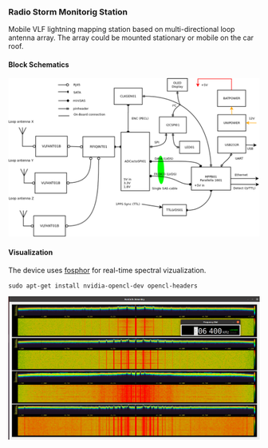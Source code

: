 ### Radio Storm Monitorig Station

Mobile VLF lightning mapping station based on multi-directional loop antenna array.
The array could be mounted stationary or mobile on the car roof.

#### Block Schematics

![Station block schamatics](./DOC/SRC/img/RSMS_receiver.png "Overview of interconnectio of station components")


#### Visualization

The device uses [fosphor](https://osmocom.org/projects/sdr/wiki/fosphor) for real-time spectral vizualization.

    sudo apt-get install nvidia-opencl-dev opencl-headers


![Fosphor waterfall for antenna array](./DOC/SRC/img/fosphor_waterfall.png)

